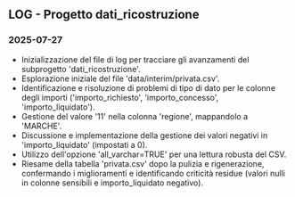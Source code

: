## LOG - Progetto dati_ricostruzione

### 2025-07-27
- Inizializzazione del file di log per tracciare gli avanzamenti del subprogetto 'dati_ricostruzione'.
- Esplorazione iniziale del file 'data/interim/privata.csv'.
- Identificazione e risoluzione di problemi di tipo di dato per le colonne degli importi ('importo_richiesto', 'importo_concesso', 'importo_liquidato').
- Gestione del valore '11' nella colonna 'regione', mappandolo a 'MARCHE'.
- Discussione e implementazione della gestione dei valori negativi in 'importo_liquidato' (impostati a 0).
- Utilizzo dell'opzione 'all_varchar=TRUE' per una lettura robusta del CSV.
- Riesame della tabella 'privata.csv' dopo la pulizia e rigenerazione, confermando i miglioramenti e identificando criticità residue (valori nulli in colonne sensibili e importo_liquidato negativo).